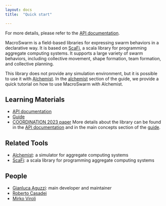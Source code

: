 ```yaml
---
layout: docs
title:  "Quick start"

---
```



For more details, please refer to the [API documentation](https://scafi.github.io/macro-swarm/api/it/unibo/scafi/index.html).

MacroSwarm is a field-based libraries for expressing swarm behaviors in a declarative way.
It is based on [ScaFi](), a scala library for programming aggregate computing systems.
It supports a large variety of swarm behaviors, including collective movement, shape formation, team formation, and collective planning.

This library does not provide any simulation environment, but it is possible to use it with [Alchemist](https://alchemistsimulator.github.io/).
In the [alchemist](/guide/alchemist.html) section of the guide, we provide a quick tutorial on how to use MacroSwarm with Alchemist.

## Learning Materials
- [API documentation](https://scafi.github.io/macro-swarm/api/it/unibo/scafi/index.html)
- [Guide](/guide/index.html)
- [COORDINATION 2023 paper](https://www.researchgate.net/publication/371587547_MacroSwarm_A_Field-Based_Compositional_Framework_for_Swarm_Programming)
More details about the library can be found in the [API documentation](https://scafi.github.io/macro-swarm/api/it/unibo/scafi/index.html)
and in the main concepts section of the [guide](/guide/concepts.html).

## 

## Related Tools
- [Alchemist](https://alchemistsimulator.github.io/): a simulator for aggregate computing systems
- [ScaFi](https://scafi.github.io/): a scala library for programming aggregate computing systems

## People
- [Gianluca Aguzzi](https://www.unibo.it/sitoweb/gianluca.aguzzi): main developer and maintainer
- [Roberto Casadei](https://www.unibo.it/sitoweb/roby.casadei)
- [Mirko Viroli](https://www.unibo.it/sitoweb/mirko.viroli)
